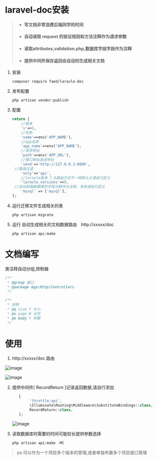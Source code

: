 # laravel-doc安装
> - #### 写文档非常浪费后端同学的时间
>
> - #### 自动读取 request 的验证规则和方法注释作为请求参数
>
> - #### 读取attributes,validation.php,数据库字段字段作为注释
>
> - #### 提供中间件保存返回会自动的生成相关文档

1. 安装

   ```shell
   composer require faed/laravle-doc
   ```

2. 发布配置

   ```shell
   php artisan vendor:publish
   ```

3. 配置

   ```php
   return [
       //版本
       'v'=>1,
       //名称
       'name'=>env('APP_NAME'),
       //app名称
       'app_name'=>env('APP_NAME'),
       //请求地址
       'path'=>env('APP_URL'),
       //接口地址发送地址
       'send'=>'http://127.0.0.1:8000',
   	//路由过滤
       'only'=>'api',
       //laravle版本 7.8路由方式不一样默认８请自行定义
       'laravle_versions'=>8,
   	//自动读取数据库的字段注释作为注释，多库请自行定义
       'mysql' => ['mysql'],
   ];
   
   ```

4. 运行迁移文件生成相关的表

   ```shell
   php artisan migrate
   ```

5. 运行 自动生成相关的文档数据路由　http://xxxxx/doc

   ```she
   php artisan api:make
   ```
# 文档编写

类注释自动分组,控制器

```php
/**
 * @group 接口
 * @package App\Http\Controllers
 */
```

```php
/**
 * 说明
 * @q size Y 大小
 * @u page N 分页
 * @b body Y 参数
 */
```

# 使用

1. http://xxxxx/doc 路由

![image](http://119.28.55.169/nav.png)

![image](http://119.28.55.169/doc.png)

2. 提供中间件[ RecordReturn ]记录返回数据,请自行添加

   ```php
      [
           'throttle:api',
           \Illuminate\Routing\Middleware\SubstituteBindings::class,
           RecordReturn::class,
      ];
   ```

   ![image](http://119.28.55.169/return.png)

3. 读取数据库时需要的时间可能较长提供参数选择

   ```shell
   php artisan api:make -MC
   ```

> ps:可以作为一个项目多个版本的管理,或者单独布置多个项目接口管理
